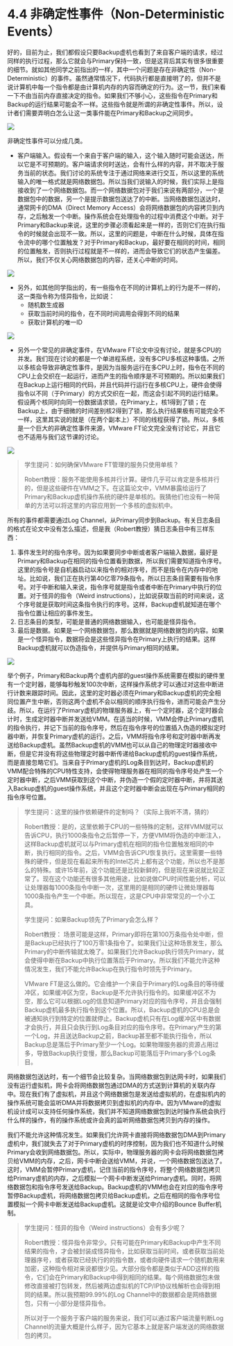 # 4.4 非确定性事件（Non-Deterministic Events）

好的，目前为止，我们都假设只要Backup虚机也看到了来自客户端的请求，经过同样的执行过程，那么它就会与Primary保持一致，但是这背后其实有很多很重要的细节。就如其他同学之前指出的一样，其中一个问题是存在非确定性（Non-Deterministic）的事件。虽然通常情况下，代码执行都是直接明了的，但并不是说计算机中每一个指令都是由计算机内存的内容而确定的行为。这一节，我们来看一下不由当前内存直接决定的指令。如果我们不够小心，这些指令在Primary和Backup的运行结果可能会不一样。这些指令就是所谓的非确定性事件。所以，设计者们需要弄明白怎么让这一类事件能在Primary和Backup之间同步。

![](<../.gitbook/assets/image (274).png>)

非确定性事件可以分成几类。

* 客户端输入。假设有一个来自于客户端的输入，这个输入随时可能会送达，所以它是不可预期的。客户端请求何时送达，会有什么样的内容，并不取决于服务当前的状态。我们讨论的系统专注于通过网络来进行交互，所以这里的系统输入的唯一格式就是网络数据包。所以当我们说输入的时候，我们实际上是指接收到了一个网络数据包。而一个网络数据包对于我们来说有两部分，一个是数据包中的数据，另一个是提示数据包送达了的中断。当网络数据包送达时，通常网卡的DMA（Direct Memory Access）会将网络数据包的内容拷贝到内存，之后触发一个中断。操作系统会在处理指令的过程中消费这个中断。对于Primary和Backup来说，这里的步骤必须看起来是一样的，否则它们在执行指令的时候就会出现不一致。所以，这里的问题是，中断在什么时候，具体在指令流中的哪个位置触发？对于Primary和Backup，最好要在相同的时间，相同的位置触发，否则执行过程就是不一样的，进而会导致它们的状态产生偏差。所以，我们不仅关心网络数据包的内容，还关心中断的时间。

![](<../.gitbook/assets/image (275).png>)

* 另外，如其他同学指出的，有一些指令在不同的计算机上的行为是不一样的，这一类指令称为怪异指令，比如说：
  * 随机数生成器
  * 获取当前时间的指令，在不同时间调用会得到不同的结果
  * 获取计算机的唯一ID

![](<../.gitbook/assets/image (276).png>)

* 另外一个常见的非确定事件，在VMware FT论文中没有讨论，就是多CPU的并发。我们现在讨论的都是一个单进程系统，没有多CPU多核这种事情。之所以多核会导致非确定性事件，是因为当服务运行在多CPU上时，指令在不同的CPU上会交织在一起运行，进而产生的指令顺序是不可预期的。所以如果我们在Backup上运行相同的代码，并且代码并行运行在多核CPU上，硬件会使得指令以不同（于Primary）的方式交织在一起，而这会引起不同的运行结果。假设两个核同时向同一份数据请求锁，在Primary上，核1得到了锁；在Backup上，由于细微的时间差别核2得到了锁，那么执行结果极有可能完全不一样，这里其实说的就是（在两个副本上）不同的线程获得了锁。所以，多核是一个巨大的非确定性事件来源，VMware FT论文完全没有讨论它，并且它也不适用与我们这节课的讨论。

![](<../.gitbook/assets/image (277).png>)

> 学生提问：如何确保VMware FT管理的服务只使用单核？
>
> Robert教授：服务不能使用多核并行计算。硬件几乎可以肯定是多核并行的，但是这些硬件在VMM之下。在这篇论文中，VMM暴露给运行了Primary和Backup虚机操作系统的硬件是单核的。我猜他们也没有一种简单的方法可以将这里的内容应用到一个多核的虚拟机中。

所有的事件都需要通过Log Channel，从Primary同步到Backup。有关日志条目的格式在论文中没有怎么描述，但是我（Robert教授）猜日志条目中有三样东西：

1. 事件发生时的指令序号。因为如果要同步中断或者客户端输入数据，最好是Primary和Backup在相同的指令位置看到数据，所以我们需要知道指令序号。这里的指令号是自机器启动以来指令的相对序号，而不是指令在内存中的地址。比如说，我们正在执行第40亿零79条指令。所以日志条目需要有指令序号。对于中断和输入来说，指令序号就是指令或者中断在Primary中执行的位置。对于怪异的指令（Weird instructions），比如说获取当前的时间来说，这个序号就是获取时间这条指令执行的序号。这样，Backup虚机就知道在哪个指令位置让相应的事件发生。
2. 日志条目的类型，可能是普通的网络数据输入，也可能是怪异指令。
3. 最后是数据。如果是一个网络数据包，那么数据就是网络数据包的内容。如果是一个怪异指令，数据将会是这些怪异指令在Primary上执行的结果。这样Backup虚机就可以伪造指令，并提供与Primary相同的结果。

![](<../.gitbook/assets/image (278).png>)

举个例子，Primary和Backup两个虚机内部的guest操作系统需要在模拟的硬件里有一个定时器，能够每秒触发100次中断，这样操作系统才可以通过对这些中断进行计数来跟踪时间。因此，这里的定时器必须在Primary和Backup虚机的完全相同位置产生中断，否则这两个虚机不会以相同的顺序执行指令，进而可能会产生分歧。所以，在运行了Primary虚机的物理服务器上，有一个定时器，这个定时器会计时，生成定时器中断并发送给VMM。在适当的时候，VMM会停止Primary虚机的指令执行，并记下当前的指令序号，然后在指令序号的位置插入伪造的模拟定时器中断，并恢复Primary虚机的运行。之后，VMM将指令序号和定时器中断再发送给Backup虚机。虽然Backup虚机的VMM也可以从自己的物理定时器接收中断，但是它并没有将这些物理定时器中断传递给Backup虚机的guest操作系统，而是直接忽略它们。当来自于Primary虚机的Log条目到达时，Backup虚机的VMM配合特殊的CPU特性支持，会使得物理服务器在相同的指令序号处产生一个定时器中断，之后VMM获取到这个中断，并伪造一个假的定时器中断，并将其送入Backup虚机的guest操作系统，并且这个定时器中断会出现在与Primary相同的指令序号位置。

> 学生提问：这里的操作依赖硬件的定制吗？（实际上我听不清，猜的）
>
> Robert教授：是的，这里依赖于CPU的一些特殊的定制，这样VMM就可以告诉CPU，执行1000条指令之后暂停一下，方便VMM将伪造的中断注入，这样Backup虚机就可以与Primary虚机在相同的指令位置触发相同的中断，执行相同的指令。之后，VMM会告诉CPU恢复执行。这里需要一些特殊的硬件，但是现在看起来所有的Intel芯片上都有这个功能，所以也不是那么的特殊。或许15年前，这个功能还是比较新鲜的，但是现在来说就比较正常了。现在这个功能还有很多其他用途，比如说做CPU时间性能分析，可以让处理器每1000条指令中断一次，这里用的是相同的硬件让微处理器每1000条指令产生一个中断。所以现在，这是CPU中非常常见的一个小工具。
>
> 学生提问：如果Backup领先了Primary会怎么样？
>
> Robert教授： 场景可能是这样，Primary即将在第100万条指令处中断，但是Backup已经执行了100万零1条指令了。如果我们让这种场景发生，那么Primary的中断传输就太晚了。如果我们允许Backup执行领先Primary，就会使得中断在Backup中执行位置落后于Primary。所以我们不能允许这种情况发生，我们不能允许Backup在执行指令时领先于Primary。
>
> VMware FT是这么做的。它会维护一个来自于Primary的Log条目的等待缓冲区，如果缓冲区为空，Backup是不允许执行指令的。如果缓冲区不为空，那么它可以根据Log的信息知道Primary对应的指令序号，并且会强制Backup虚机最多执行指令到这个位置。所以，Backup虚机的CPU总是会被通知执行到特定的位置就停止。Backup虚机只有在Log缓冲区中有数据才会执行，并且只会执行到Log条目对应的指令序号。在Primary产生的第一个Log，并且送达Backup之前，Backup甚至都不能执行指令，所以Backup总是落后于Primary至少一个Log。如果物理服务器的资源占用过多，导致Backup执行变慢，那么Backup可能落后于Primary多个Log条目。

网络数据包送达时，有一个细节会比较复杂。当网络数据包到达网卡时，如果我们没有运行虚拟机，网卡会将网络数据包通过DMA的方式送到计算机的关联内存中。现在我们有了虚拟机，并且这个网络数据包是发送给虚拟机的，在虚拟机内的操作系统可能会监听DMA并将数据拷贝到虚拟机的内存中。因为VMware的虚拟机设计成可以支持任何操作系统，我们并不知道网络数据包到达时操作系统会执行什么样的操作，有的操作系统或许会真的监听网络数据包拷贝到内存的操作。

我们不能允许这种情况发生。如果我们允许网卡直接将网络数据包DMA到Primary虚机中，我们就失去了对于Primary虚机的时序控制，因为我们也不知道什么时候Primary会收到网络数据包。所以，实际中，物理服务器的网卡会将网络数据包拷贝给VMM的内存，之后，网卡中断会送给VMM，并说，一个网络数据包送达了。这时，VMM会暂停Primary虚机，记住当前的指令序号，将整个网络数据包拷贝给Primary虚机的内存，之后模拟一个网卡中断发送给Primary虚机。同时，将网络数据包和指令序号发送给Backup。Backup虚机的VMM也会在对应的指令序号暂停Backup虚机，将网络数据包拷贝给Backup虚机，之后在相同的指令序号位置模拟一个网卡中断发送给Backup虚机。这就是论文中介绍的Bounce Buffer机制。

> 学生提问：怪异的指令（Weird instructions）会有多少呢？
>
> Robert教授：怪异指令非常少。只有可能在Primary和Backup中产生不同结果的指令，才会被封装成怪异指令，比如获取当前时间，或者获取当前处理器序号，或者获取已经执行的的指令数，或者向硬件请求一个随机数用来加密，这种指令相对来说都很少见。大部分指令都是类似于ADD这样的指令，它们会在Primary和Backup中得到相同的结果。每个网络数据包未做修改直接被打包转发，然后被两边虚拟机的TCP/IP协议栈解析也会得到相同的结果。所以我预期99.99%的Log Channel中的数据都会是网络数据包，只有一小部分是怪异指令。
>
> 所以对于一个服务于客户端的服务来说，我们可以通过客户端流量判断Log Channel的流量大概是什么样子，因为它基本上就是客户端发送的网络数据包的拷贝。
